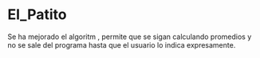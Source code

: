 # El_Patito
Se ha mejorado el algoritm ,  permite que se sigan calculando promedios y no se sale del programa hasta que el usuario lo indica expresamente.
